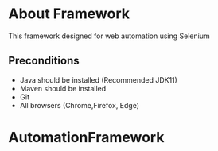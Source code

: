 
# About Framework

This framework designed for web automation using Selenium




## Preconditions

- Java should be installed (Recommended JDK11)
- Maven should be installed
- Git 
- All browsers (Chrome,Firefox, Edge)


# AutomationFramework
